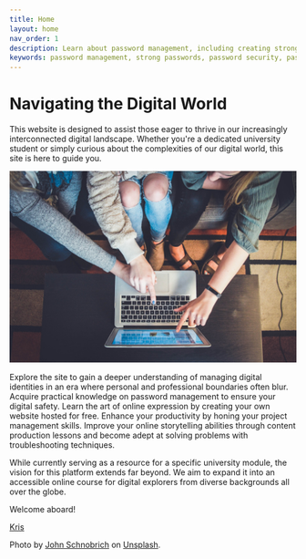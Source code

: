 ```yaml
---
title: Home
layout: home
nav_order: 1
description: Learn about password management, including creating strong passwords and using reliable password manager apps.
keywords: password management, strong passwords, password security, password complexity, password length, password manager
---
```


# Navigating the Digital World

This website is designed to assist those eager to thrive in our increasingly interconnected digital landscape. Whether you're a dedicated university student or simply curious about the complexities of our digital world, this site is here to guide you.

![Three people pointing at a laptop screen.](assets/img/john-schnobrich-2FPjlAyMQTA-unsplash.jpg)

Explore the site to gain a deeper understanding of managing digital identities in an era where personal and professional boundaries often blur. Acquire practical knowledge on password management to ensure your digital safety. Learn the art of online expression by creating your own website hosted for free. Enhance your productivity by honing your project management skills. Improve your online storytelling abilities through content production lessons and become adept at solving problems with troubleshooting techniques.

While currently serving as a resource for a specific university module, the vision for this platform extends far beyond. We aim to expand it into an accessible online course for digital explorers from diverse backgrounds all over the globe.

Welcome aboard!

[Kris](https://krishofstadter.com/)

Photo by [John Schnobrich](https://unsplash.com/@johnschno?utm_content=creditCopyText&utm_medium=referral&utm_source=unsplash) on [Unsplash](https://unsplash.com/photos/2FPjlAyMQTA?utm_content=creditCopyText&utm_medium=referral&utm_source=unsplash).

